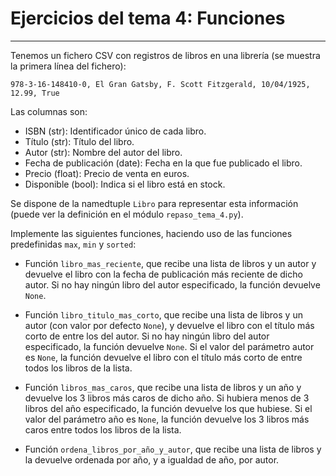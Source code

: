 # Ejercicios del tema 4: Funciones
---

Tenemos un fichero CSV con registros de libros en una librería (se muestra la primera línea del fichero):

```
978-3-16-148410-0, El Gran Gatsby, F. Scott Fitzgerald, 10/04/1925, 12.99, True
```

Las columnas son:

* ISBN (str): Identificador único de cada libro.
* Título (str): Título del libro.
* Autor (str): Nombre del autor del libro.
* Fecha de publicación (date): Fecha en la que fue publicado el libro.
* Precio (float): Precio de venta en euros.
* Disponible (bool): Indica si el libro está en stock.

Se dispone de la namedtuple ``Libro`` para representar esta información (puede ver la definición en el módulo ``repaso_tema_4.py``).

Implemente las siguientes funciones, haciendo uso de las funciones predefinidas ``max``, ``min`` y ``sorted``:

* Función ``libro_mas_reciente``, que recibe una lista de libros y un autor y devuelve el libro con la fecha de publicación más reciente de dicho autor. Si no hay ningún libro del autor especificado, la función devuelve ``None``.

* Función ``libro_titulo_mas_corto``, que recibe una lista de libros y un autor (con valor por defecto ``None``), y devuelve el libro con el título más corto de entre los del autor. Si no hay ningún libro del autor especificado, la función devuelve ``None``. Si el valor del parámetro autor es ``None``, la función devuelve el libro con el título más corto de entre todos los libros de la lista.

* Función ``libros_mas_caros``, que recibe una lista de libros y un año y devuelve los 3 libros más caros de dicho año. Si hubiera menos de 3 libros del año especificado, la función devuelve los que hubiese. Si el valor del parámetro año es ``None``, la función devuelve los 3 libros más caros entre todos los libros de la lista.

* Función ``ordena_libros_por_año_y_autor``, que recibe una lista de libros y la devuelve ordenada por año, y a igualdad de año, por autor.


